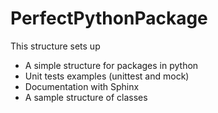 # PerfectPythonPackage

This structure sets up
- A simple structure for packages in python
- Unit tests examples (unittest and mock)
- Documentation with Sphinx
- A sample structure of classes




